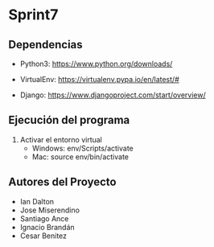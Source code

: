 # Sprint7

## Dependencias

- Python3: https://www.python.org/downloads/

- VirtualEnv: https://virtualenv.pypa.io/en/latest/#

- Django: https://www.djangoproject.com/start/overview/

## Ejecución del programa

1. Activar el entorno virtual
    -   Windows: env/Scripts/activate
    -   Mac: source env/bin/activate

## Autores del Proyecto

- Ian Dalton
- Jose Miserendino
- Santiago Ance
- Ignacio Brandán
- Cesar Benitez

